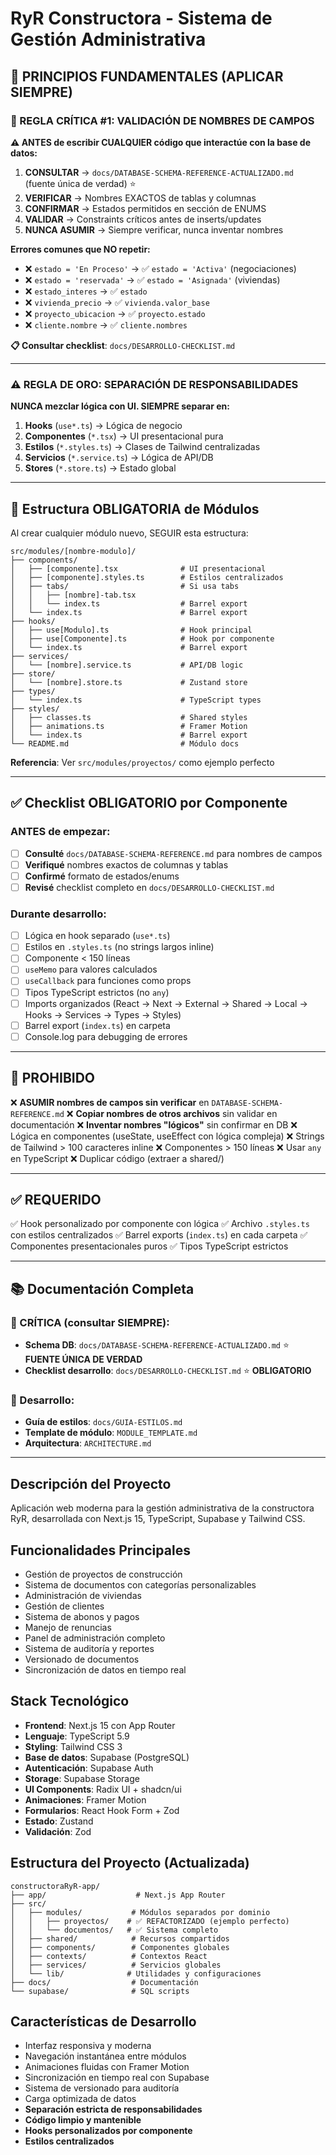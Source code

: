# RyR Constructora - Sistema de Gestión Administrativa

## 🎯 PRINCIPIOS FUNDAMENTALES (APLICAR SIEMPRE)

### 🚨 REGLA CRÍTICA #1: VALIDACIÓN DE NOMBRES DE CAMPOS

**⚠️ ANTES de escribir CUALQUIER código que interactúe con la base de datos:**

1. **CONSULTAR** → `docs/DATABASE-SCHEMA-REFERENCE-ACTUALIZADO.md` (fuente única de verdad) ⭐
2. **VERIFICAR** → Nombres EXACTOS de tablas y columnas
3. **CONFIRMAR** → Estados permitidos en sección de ENUMS
4. **VALIDAR** → Constraints críticos antes de inserts/updates
5. **NUNCA ASUMIR** → Siempre verificar, nunca inventar nombres

**Errores comunes que NO repetir:**
- ❌ `estado = 'En Proceso'` → ✅ `estado = 'Activa'` (negociaciones)
- ❌ `estado = 'reservada'` → ✅ `estado = 'Asignada'` (viviendas)
- ❌ `estado_interes` → ✅ `estado`
- ❌ `vivienda_precio` → ✅ `vivienda.valor_base`
- ❌ `proyecto_ubicacion` → ✅ `proyecto.estado`
- ❌ `cliente.nombre` → ✅ `cliente.nombres`

**📋 Consultar checklist**: `docs/DESARROLLO-CHECKLIST.md`

---

### ⚠️ REGLA DE ORO: SEPARACIÓN DE RESPONSABILIDADES

**NUNCA mezclar lógica con UI. SIEMPRE separar en:**

1. **Hooks** (`use*.ts`) → Lógica de negocio
2. **Componentes** (`*.tsx`) → UI presentacional pura
3. **Estilos** (`*.styles.ts`) → Clases de Tailwind centralizadas
4. **Servicios** (`*.service.ts`) → Lógica de API/DB
5. **Stores** (`*.store.ts`) → Estado global

---

## 📁 Estructura OBLIGATORIA de Módulos

Al crear cualquier módulo nuevo, SEGUIR esta estructura:

```
src/modules/[nombre-modulo]/
├── components/
│   ├── [componente].tsx              # UI presentacional
│   ├── [componente].styles.ts        # Estilos centralizados
│   ├── tabs/                         # Si usa tabs
│   │   ├── [nombre]-tab.tsx
│   │   └── index.ts                  # Barrel export
│   └── index.ts                      # Barrel export
├── hooks/
│   ├── use[Modulo].ts                # Hook principal
│   ├── use[Componente].ts            # Hook por componente
│   └── index.ts                      # Barrel export
├── services/
│   └── [nombre].service.ts           # API/DB logic
├── store/
│   └── [nombre].store.ts             # Zustand store
├── types/
│   └── index.ts                      # TypeScript types
├── styles/
│   ├── classes.ts                    # Shared styles
│   ├── animations.ts                 # Framer Motion
│   └── index.ts                      # Barrel export
└── README.md                         # Módulo docs
```

**Referencia**: Ver `src/modules/proyectos/` como ejemplo perfecto

---

## ✅ Checklist OBLIGATORIO por Componente

### ANTES de empezar:
- [ ] **Consulté** `docs/DATABASE-SCHEMA-REFERENCE.md` para nombres de campos
- [ ] **Verifiqué** nombres exactos de columnas y tablas
- [ ] **Confirmé** formato de estados/enums
- [ ] **Revisé** checklist completo en `docs/DESARROLLO-CHECKLIST.md`

### Durante desarrollo:
- [ ] Lógica en hook separado (`use*.ts`)
- [ ] Estilos en `.styles.ts` (no strings largos inline)
- [ ] Componente < 150 líneas
- [ ] `useMemo` para valores calculados
- [ ] `useCallback` para funciones como props
- [ ] Tipos TypeScript estrictos (no `any`)
- [ ] Imports organizados (React → Next → External → Shared → Local → Hooks → Services → Types → Styles)
- [ ] Barrel export (`index.ts`) en carpeta
- [ ] Console.log para debugging de errores

---

## 🚫 PROHIBIDO

❌ **ASUMIR nombres de campos sin verificar** en `DATABASE-SCHEMA-REFERENCE.md`
❌ **Copiar nombres de otros archivos** sin validar en documentación
❌ **Inventar nombres "lógicos"** sin confirmar en DB
❌ Lógica en componentes (useState, useEffect con lógica compleja)
❌ Strings de Tailwind > 100 caracteres inline
❌ Componentes > 150 líneas
❌ Usar `any` en TypeScript
❌ Duplicar código (extraer a shared/)

---

## ✅ REQUERIDO

✅ Hook personalizado por componente con lógica
✅ Archivo `.styles.ts` con estilos centralizados
✅ Barrel exports (`index.ts`) en cada carpeta
✅ Componentes presentacionales puros
✅ Tipos TypeScript estrictos

---

## 📚 Documentación Completa

### 🔴 CRÍTICA (consultar SIEMPRE):
- **Schema DB**: `docs/DATABASE-SCHEMA-REFERENCE-ACTUALIZADO.md` ⭐ **FUENTE ÚNICA DE VERDAD**
- **Checklist desarrollo**: `docs/DESARROLLO-CHECKLIST.md` ⭐ **OBLIGATORIO**

### 📘 Desarrollo:
- **Guía de estilos**: `docs/GUIA-ESTILOS.md`
- **Template de módulo**: `MODULE_TEMPLATE.md`
- **Arquitectura**: `ARCHITECTURE.md`

---

## Descripción del Proyecto

Aplicación web moderna para la gestión administrativa de la constructora RyR, desarrollada con Next.js 15, TypeScript, Supabase y Tailwind CSS.

## Funcionalidades Principales

- Gestión de proyectos de construcción
- Sistema de documentos con categorías personalizables
- Administración de viviendas
- Gestión de clientes
- Sistema de abonos y pagos
- Manejo de renuncias
- Panel de administración completo
- Sistema de auditoría y reportes
- Versionado de documentos
- Sincronización de datos en tiempo real

## Stack Tecnológico

- **Frontend**: Next.js 15 con App Router
- **Lenguaje**: TypeScript 5.9
- **Styling**: Tailwind CSS 3
- **Base de datos**: Supabase (PostgreSQL)
- **Autenticación**: Supabase Auth
- **Storage**: Supabase Storage
- **UI Components**: Radix UI + shadcn/ui
- **Animaciones**: Framer Motion
- **Formularios**: React Hook Form + Zod
- **Estado**: Zustand
- **Validación**: Zod

## Estructura del Proyecto (Actualizada)

```
constructoraRyR-app/
├── app/                    # Next.js App Router
├── src/
│   ├── modules/           # Módulos separados por dominio
│   │   ├── proyectos/    # ✅ REFACTORIZADO (ejemplo perfecto)
│   │   └── documentos/   # ✅ Sistema completo
│   ├── shared/            # Recursos compartidos
│   ├── components/        # Componentes globales
│   ├── contexts/          # Contextos React
│   ├── services/          # Servicios globales
│   └── lib/              # Utilidades y configuraciones
├── docs/                  # Documentación
└── supabase/              # SQL scripts
```

## Características de Desarrollo

- Interfaz responsiva y moderna
- Navegación instantánea entre módulos
- Animaciones fluidas con Framer Motion
- Sincronización en tiempo real con Supabase
- Sistema de versionado para auditoría
- Carga optimizada de datos
- **Separación estricta de responsabilidades**
- **Código limpio y mantenible**
- **Hooks personalizados por componente**
- **Estilos centralizados**

